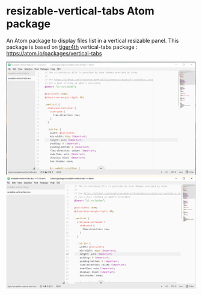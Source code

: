 # resizable-vertical-tabs Atom package
An Atom package to display files list in a vertical resizable panel.
This package is based on [tiger4th](https://github.com/tiger4th) vertical-tabs package : https://atom.io/packages/vertical-tabs


![Screenshot1](https://raw.githubusercontent.com/amblard/github-pages/master/resizetab1.png)
![Screenshot2](https://raw.githubusercontent.com/amblard/github-pages/master/resizetab2.png)

